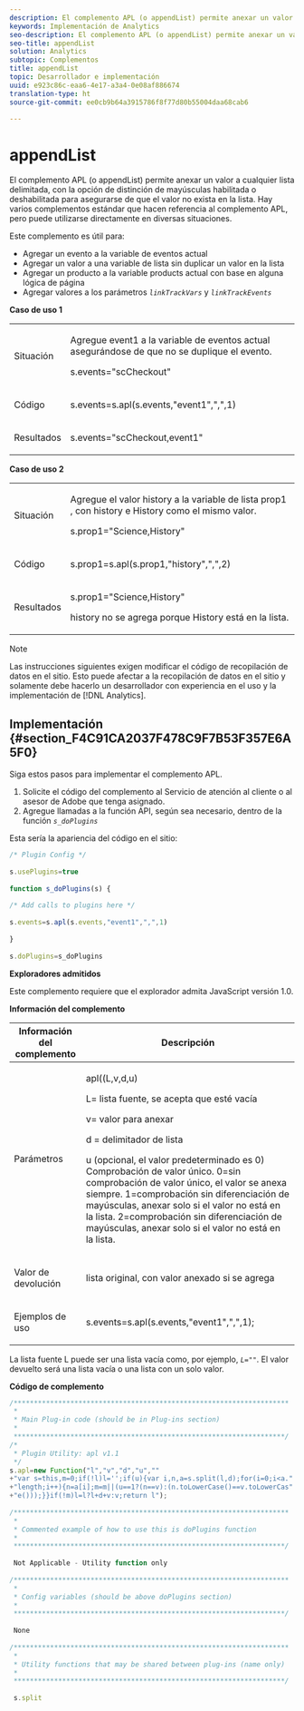 ```yaml
---
description: El complemento APL (o appendList) permite anexar un valor a cualquier lista delimitada, con la opción de distinción de mayúsculas habilitada o deshabilitada para asegurarse de que el valor no exista en la lista. Hay varios complementos estándar que hacen referencia al complemento APL, pero puede utilizarse directamente en diversas situaciones.
keywords: Implementación de Analytics
seo-description: El complemento APL (o appendList) permite anexar un valor a cualquier lista delimitada, con la opción de distinción de mayúsculas habilitada o deshabilitada para asegurarse de que el valor no exista en la lista. Hay varios complementos estándar que hacen referencia al complemento APL, pero puede utilizarse directamente en diversas situaciones.
seo-title: appendList
solution: Analytics
subtopic: Complementos
title: appendList
topic: Desarrollador e implementación
uuid: e923c86c-eaa6-4e17-a3a4-0e08af886674
translation-type: ht
source-git-commit: ee0cb9b64a3915786f8f77d80b55004daa68cab6

---
```



# appendList

El complemento APL (o appendList) permite anexar un valor a cualquier lista delimitada, con la opción de distinción de mayúsculas habilitada o deshabilitada para asegurarse de que el valor no exista en la lista. Hay varios complementos estándar que hacen referencia al complemento APL, pero puede utilizarse directamente en diversas situaciones.

Este complemento es útil para:

* Agregar un evento a la variable de eventos actual
* Agregar un valor a una variable de lista sin duplicar un valor en la lista
* Agregar un producto a la variable products actual con base en alguna lógica de página
* Agregar valores a los parámetros *`linkTrackVars`* y *`linkTrackEvents`*

**Caso de uso 1**

<table id="table_5AAC1D9892CD4E5C9060E119EE4E7DC8"> 
 <tbody> 
  <tr> 
   <td colname="col1"> <p>Situación </p> </td> 
   <td colname="col2"> <p>Agregue <span class="term">event1</span> a la variable de eventos actual asegurándose de que no se duplique el evento. </p> <p>s.events="scCheckout" </p> </td> 
  </tr> 
  <tr> 
   <td colname="col1"> <p>Código </p> </td> 
   <td colname="col2"> <p>s.events=s.apl(s.events,"event1",",",1) </p> </td> 
  </tr> 
  <tr> 
   <td colname="col1"> <p>Resultados </p> </td> 
   <td colname="col2"> <p>s.events="scCheckout,event1" </p> </td> 
  </tr> 
 </tbody> 
</table>

**Caso de uso 2**

<table id="table_C4356C9AB95948F3929A7B75E07AE9E7"> 
 <tbody> 
  <tr> 
   <td colname="col1"> <p>Situación </p> </td> 
   <td colname="col2"> <p>Agregue el valor <span class="term"> history </span> a la variable de lista <span class="varname"> prop1 </span>, con <span class="term"> history </span> e <span class="term"> History </span> como el mismo valor. </p> <p>s.prop1="Science,History" </p> </td> 
  </tr> 
  <tr> 
   <td colname="col1"> <p>Código </p> </td> 
   <td colname="col2"> <p>s.prop1=s.apl(s.prop1,"history",",",2) </p> </td> 
  </tr> 
  <tr> 
   <td colname="col1"> <p>Resultados </p> </td> 
   <td colname="col2"> <p>s.prop1="Science,History" </p> <p> <span class="term"> history </span> no se agrega porque <span class="term"> History </span> está en la lista. </p> </td> 
  </tr> 
 </tbody> 
</table>

>[!NOTE]
>
>Las instrucciones siguientes exigen modificar el código de recopilación de datos en el sitio. Esto puede afectar a la recopilación de datos en el sitio y solamente debe hacerlo un desarrollador con experiencia en el uso y la implementación de [!DNL Analytics].

## Implementación {#section_F4C91CA2037F478C9F7B53F357E6A5F0}

Siga estos pasos para implementar el complemento APL.

1. Solicite el código del complemento al Servicio de atención al cliente o al asesor de Adobe que tenga asignado.
1. Agregue llamadas a la función API, según sea necesario, dentro de la función *`s_doPlugins`*

Esta sería la apariencia del código en el sitio:

```js
/* Plugin Config */ 
 
s.usePlugins=true 
 
function s_doPlugins(s) { 
 
/* Add calls to plugins here */ 
 
s.events=s.apl(s.events,"event1",",",1) 
 
} 
 
s.doPlugins=s_doPlugins
```

**Exploradores admitidos**

Este complemento requiere que el explorador admita JavaScript versión 1.0.

**Información del complemento**

<table id="table_7B9EDD616C164D6B8B53558337DF12C2"> 
 <thead> 
  <tr> 
   <th colname="col1" class="entry"> Información del complemento </th> 
   <th colname="col2" class="entry"> Descripción </th> 
  </tr> 
 </thead>
 <tbody> 
  <tr> 
   <td colname="col1"> <p>Parámetros </p> </td> 
   <td colname="col2"> <p>apl((L,v,d,u) </p> <p>L= lista fuente, se acepta que esté vacía </p> <p> v= valor para anexar </p> <p> d = delimitador de lista </p> <p> u (opcional, el valor predeterminado es 0) Comprobación de valor único. 0=sin comprobación de valor único, el valor se anexa siempre. 1=comprobación sin diferenciación de mayúsculas, anexar solo si el valor no está en la lista. 2=comprobación sin diferenciación de mayúsculas, anexar solo si el valor no está en la lista. </p> </td> 
  </tr> 
  <tr> 
   <td colname="col1"> <p>Valor de devolución </p> </td> 
   <td colname="col2"> <p>lista original, con valor anexado si se agrega </p> </td> 
  </tr> 
  <tr> 
   <td colname="col1"> <p>Ejemplos de uso </p> </td> 
   <td colname="col2"> <p>s.events=s.apl(s.events,"event1",",",1); </p> </td> 
  </tr> 
 </tbody> 
</table>

La lista fuente L puede ser una lista vacía como, por ejemplo, *`L=""`*. El valor devuelto será una lista vacía o una lista con un solo valor.

**Código de complemento**

```js
/******************************************************************** 
 * 
 * Main Plug-in code (should be in Plug-ins section) 
 * 
 *******************************************************************/ 
/* 
 * Plugin Utility: apl v1.1 
 */ 
s.apl=new Function("l","v","d","u","" 
+"var s=this,m=0;if(!l)l='';if(u){var i,n,a=s.split(l,d);for(i=0;i<a." 
+"length;i++){n=a[i];m=m||(u==1?(n==v):(n.toLowerCase()==v.toLowerCas" 
+"e()));}}if(!m)l=l?l+d+v:v;return l"); 
 
/******************************************************************** 
 * 
 * Commented example of how to use this is doPlugins function 
 * 
 *******************************************************************/ 
  
 Not Applicable - Utility function only 
 
/******************************************************************** 
 * 
 * Config variables (should be above doPlugins section) 
 * 
 *******************************************************************/ 
 
 None 
 
/******************************************************************** 
 * 
 * Utility functions that may be shared between plug-ins (name only) 
 * 
 *******************************************************************/ 
  
 s.split
```

